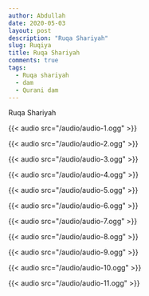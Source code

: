 ```yaml
---
author: Abdullah
date: 2020-05-03
layout: post
description: "Ruqa Shariyah"
slug: Ruqiya
title: Ruqa Shariyah
comments: true
tags:
  - Ruqa shariyah
  - dam
  - Qurani dam
---
```


Ruqa Shariyah


{{< audio src="/audio/audio-1.ogg" >}}

{{< audio src="/audio/audio-2.ogg" >}}

{{< audio src="/audio/audio-3.ogg" >}}

{{< audio src="/audio/audio-4.ogg" >}}

{{< audio src="/audio/audio-5.ogg" >}}

{{< audio src="/audio/audio-6.ogg" >}}

{{< audio src="/audio/audio-7.ogg" >}}

{{< audio src="/audio/audio-8.ogg" >}}

{{< audio src="/audio/audio-9.ogg" >}}

{{< audio src="/audio/audio-10.ogg" >}}

{{< audio src="/audio/audio-11.ogg" >}}
